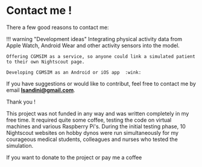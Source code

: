 # Contact me !

There a few good reasons to contact me:

!!! warning "Development ideas"
    Integrating physical activity data from Apple Watch, Android Wear and other activity sensors into the model.

    Offering CGMSIM as a service, so anyone could link a simulated patient to their own Nightscout page.

    Developing CGMSIM as an Android or iOS app  :wink:

If you have suggestions or would like to contribut, feel free to contact me by email **<lsandini@gmail.com>**.

Thank you !

This project was not funded in any way and was written completely in my free time. It required quite some coffee, testing the code on virtual machines and various Raspberry Pi's. During the initial testing phase, 10 Nightscout websites on hobby dynos were run simultaneously for my courageous medical students, colleagues and nurses who tested the simulation.

If you want to donate to the project or pay me a coffee